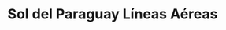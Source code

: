 ---
title: "Sol del Paraguay Líneas Aéreas"
url: /encarnacion/sol-del-paraguay-lineas-aereas/
shop: agencia de viajes
---